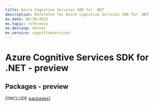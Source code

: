 ```yaml
---
title: Azure Cognitive Services SDK for .NET
description: Reference for Azure Cognitive Services SDK for .NET
ms.date: 06/30/2025
ms.topic: reference
ms.devlang: dotnet
ms.service: cognitiveservices
---
```

# Azure Cognitive Services SDK for .NET - preview
## Packages - preview
[!INCLUDE [packages](cognitive-services-index.md)]